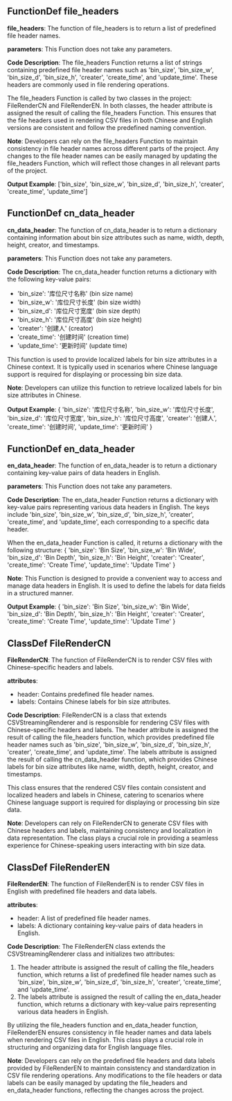 ## FunctionDef file_headers
**file_headers**: The function of file_headers is to return a list of predefined file header names.

**parameters**: This Function does not take any parameters.

**Code Description**: The file_headers Function returns a list of strings containing predefined file header names such as 'bin_size', 'bin_size_w', 'bin_size_d', 'bin_size_h', 'creater', 'create_time', and 'update_time'. These headers are commonly used in file rendering operations.

The file_headers Function is called by two classes in the project: FileRenderCN and FileRenderEN. In both classes, the header attribute is assigned the result of calling the file_headers Function. This ensures that the file headers used in rendering CSV files in both Chinese and English versions are consistent and follow the predefined naming convention.

**Note**: Developers can rely on the file_headers Function to maintain consistency in file header names across different parts of the project. Any changes to the file header names can be easily managed by updating the file_headers Function, which will reflect those changes in all relevant parts of the project.

**Output Example**: 
['bin_size', 'bin_size_w', 'bin_size_d', 'bin_size_h', 'creater', 'create_time', 'update_time']
## FunctionDef cn_data_header
**cn_data_header**: The function of cn_data_header is to return a dictionary containing information about bin size attributes such as name, width, depth, height, creator, and timestamps.

**parameters**: This Function does not take any parameters.

**Code Description**: The cn_data_header function returns a dictionary with the following key-value pairs:
- 'bin_size': '库位尺寸名称' (bin size name)
- 'bin_size_w': '库位尺寸长度' (bin size width)
- 'bin_size_d': '库位尺寸宽度' (bin size depth)
- 'bin_size_h': '库位尺寸高度' (bin size height)
- 'creater': '创建人' (creator)
- 'create_time': '创建时间' (creation time)
- 'update_time': '更新时间' (update time)

This function is used to provide localized labels for bin size attributes in a Chinese context. It is typically used in scenarios where Chinese language support is required for displaying or processing bin size data.

**Note**: Developers can utilize this function to retrieve localized labels for bin size attributes in Chinese.

**Output Example**:
{
    'bin_size': '库位尺寸名称',
    'bin_size_w': '库位尺寸长度',
    'bin_size_d': '库位尺寸宽度',
    'bin_size_h': '库位尺寸高度',
    'creater': '创建人',
    'create_time': '创建时间',
    'update_time': '更新时间'
}
## FunctionDef en_data_header
**en_data_header**: The function of en_data_header is to return a dictionary containing key-value pairs of data headers in English.

**parameters**: This Function does not take any parameters.

**Code Description**: The en_data_header Function returns a dictionary with key-value pairs representing various data headers in English. The keys include 'bin_size', 'bin_size_w', 'bin_size_d', 'bin_size_h', 'creater', 'create_time', and 'update_time', each corresponding to a specific data header.

When the en_data_header Function is called, it returns a dictionary with the following structure:
{
    'bin_size': 'Bin Size',
    'bin_size_w': 'Bin Wide',
    'bin_size_d': 'Bin Depth',
    'bin_size_h': 'Bin Height',
    'creater': 'Creater',
    'create_time': 'Create Time',
    'update_time': 'Update Time'
}

**Note**: This Function is designed to provide a convenient way to access and manage data headers in English. It is used to define the labels for data fields in a structured manner.

**Output Example**:
{
    'bin_size': 'Bin Size',
    'bin_size_w': 'Bin Wide',
    'bin_size_d': 'Bin Depth',
    'bin_size_h': 'Bin Height',
    'creater': 'Creater',
    'create_time': 'Create Time',
    'update_time': 'Update Time'
}
## ClassDef FileRenderCN
**FileRenderCN**: The function of FileRenderCN is to render CSV files with Chinese-specific headers and labels.

**attributes**:
- header: Contains predefined file header names.
- labels: Contains Chinese labels for bin size attributes.

**Code Description**:
FileRenderCN is a class that extends CSVStreamingRenderer and is responsible for rendering CSV files with Chinese-specific headers and labels. The header attribute is assigned the result of calling the file_headers function, which provides predefined file header names such as 'bin_size', 'bin_size_w', 'bin_size_d', 'bin_size_h', 'creater', 'create_time', and 'update_time'. The labels attribute is assigned the result of calling the cn_data_header function, which provides Chinese labels for bin size attributes like name, width, depth, height, creator, and timestamps.

This class ensures that the rendered CSV files contain consistent and localized headers and labels in Chinese, catering to scenarios where Chinese language support is required for displaying or processing bin size data.

**Note**: Developers can rely on FileRenderCN to generate CSV files with Chinese headers and labels, maintaining consistency and localization in data representation. The class plays a crucial role in providing a seamless experience for Chinese-speaking users interacting with bin size data.
## ClassDef FileRenderEN
**FileRenderEN**: The function of FileRenderEN is to render CSV files in English with predefined file headers and data labels.

**attributes**:
- header: A list of predefined file header names.
- labels: A dictionary containing key-value pairs of data headers in English.

**Code Description**:
The FileRenderEN class extends the CSVStreamingRenderer class and initializes two attributes:
1. The header attribute is assigned the result of calling the file_headers function, which returns a list of predefined file header names such as 'bin_size', 'bin_size_w', 'bin_size_d', 'bin_size_h', 'creater', 'create_time', and 'update_time'.
2. The labels attribute is assigned the result of calling the en_data_header function, which returns a dictionary with key-value pairs representing various data headers in English.

By utilizing the file_headers function and en_data_header function, FileRenderEN ensures consistency in file header names and data labels when rendering CSV files in English. This class plays a crucial role in structuring and organizing data for English language files.

**Note**:
Developers can rely on the predefined file headers and data labels provided by FileRenderEN to maintain consistency and standardization in CSV file rendering operations. Any modifications to the file headers or data labels can be easily managed by updating the file_headers and en_data_header functions, reflecting the changes across the project.
